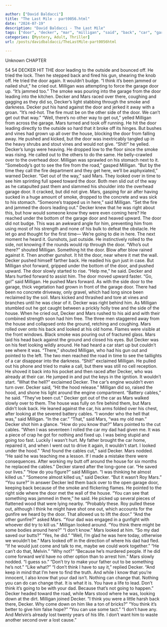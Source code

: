 ```yaml
---

author: ["David Baldacci"]
title: "The Last Mile - part0056.html"
date: "2024-07-19"
description: "David Baldacci - The Last Mile"
tags: ["door", "decker", "mar", "milligan", "said", "back", "car", "garage", "think", "smoke", "house", "looked", "dad", "hit", "fire", "side", "see", "around", "leading", "jammed", "get", "pushed", "would", "got", "know"]
categories: [Mystery, Adult, Thriller]
url: /posts/davidbaldacci/TheLastMile-part0056html

---
```



Unknown
CHAPTER
54
54
DECKER HIT THE door leading to the outside and bounced off. He tried the lock. Then he stepped back and fired his gun, shearing the knob off. He tried the door again. It wouldn’t budge.
“I think it’s been jammed or nailed shut,” he cried out.
Milligan was attempting to force the garage door up. “It’s jammed too.”
The smoke was pouring into the garage from the door leading into the kitchen.
Decker and Mars raced over there, coughing and gagging as they did so, Decker’s light stabbing through the smoke and darkness.
Decker put his hand against the door and jerked it away with a groan. “It’s red-hot. The fire must be on the other side of the door. We can’t get out that way.”
“Well, there’s no other way to get out,” yelled Milligan from across the garage.
Mars turned and took off running. He hit the door leading directly to the outside so hard that it broke off its hinges. But bushes and vines had grown up all over the house, blocking the door from falling away. He pushed and kicked, but the door was inextricably tangled up in the heavy shrubs and stout vines and would not give.
“Shit!” he yelled.
Decker’s lungs were heaving. He dropped low to the floor since the smoke was rising. He called out to the others to do the same. He belly-crawled over to the overhead door. Milligan was sprawled on his stomach next to it.
“Somebody’s got to see the fire from the road,” gasped Milligan.
“But by the time they call the fire department and they get here, we’ll be asphyxiated,” warned Decker.
“Get out of the way,” said Mars.
They looked over in time to see him sprinting full speed toward the door. Both men slid out of the way as he catapulted past them and slammed his shoulder into the overhead garage door. It cracked, but did not give.
Mars, gasping for air after having sucked in a huge amount of smoke, dropped to the concrete and was sick to his stomach.
“Someone’s trapped us in here,” said Milligan. “Set the fire and jammed the doors leading out.”
Decker knew that he was right about this, but how would someone know they were even coming here?
He reached under the bottom of the garage door and heaved upward. The door did not budge. This was an awkward angle for him, preventing him from using most of his strength and none of his bulk to defeat the obstacle.
He let go and thought for the first time—
We’re going to die in here.
The next moment he heard it.
Gunshots, just outside. He instinctively rolled to the side, not knowing if the rounds would rip through the door.
“Who’s out there?” shouted Milligan.
Something hit the door. Blow after blow rained against it. Then another gunshot. It hit the door, near where it met the wall. Decker pushed himself farther back. He readied his gun just in case.
But Milligan shot forward, gripped under the bottom of the door, and pushed upward.
The door slowly started to rise.
“Help me,” he said.
Decker and Mars hurtled forward to assist him.
The door moved upward faster.
“Go, go!” said Milligan.
He pushed Mars forward.
As with the side door to the garage, thick vegetation had grown in front of the garage door. There had been no concrete driveway, only gravel, which had long since been reclaimed by the soil.
Mars kicked and thrashed and tore at vines and branches until he was clear of it. Decker was right behind him.
As Milligan stumbled out he got caught between a prickly holly tree and the side of the house. When he cried out, Decker and Mars rushed to his aid and with their combined strength soon had him free. The three men staggered away from the house and collapsed onto the ground, retching and coughing.
Mars rolled over onto his back and looked at his old home. Flames were visible at the front windows. Black smoke was pouring out of fractured glass.
Mars laid his head back against the ground and closed his eyes. But Decker was on his feet looking wildly around. He had heard a car start up but couldn’t see where it was.
“There,” shouted Milligan, who had his gun out and pointed to the left.
The two men reached the road in time to see the taillights of a car disappear into the darkness.
“Shit!” exclaimed Milligan. He pulled out his phone and tried to make a call, but there was still no cell reception. He shoved it back into his pocket and then raced after Decker, who was already at their car. He jumped in and put the keys in the ignition. It wouldn’t start.
“What the hell?” exclaimed Decker.
The car’s engine wouldn’t even turn over.
Decker said, “Hit the hood release.”
Milligan did so, raised the hood, and shone his light around the engine compartment. “Battery cables,” he said. “They’ve been cut.”
Decker got out of the car as Mars walked slowly over to them.
The house was fully on fire behind them, but Mars didn’t look back. He leaned against the car, his arms folded over his chest, after looking at the severed battery cables.
“I wonder who the hell that was,” said Milligan. “In the car.”
“That,” said Mars, “was my old man.”
Decker shot him a glance. “How do you know that?”
Mars pointed to the cut cables. “When I was seventeen I rolled the car my dad had given me. It was a piece of crap he got for nothing and fixed up. I was being stupid and going too fast. Luckily I wasn’t hurt. My father brought the car home, repaired it, and when I went out to drive it again, it wouldn’t start. I looked under the hood.”
“And found the cables cut,” said Decker.
Mars nodded. “He said he was teaching me a lesson. If I made a mistake there were consequences. After working my butt off around the house for six months he replaced the cables.”
Decker stared after the long-gone car. “He saved our lives.”
“How do you figure?” said Milligan. “I was thinking he almost killed us.”
“Someone almost killed us,” said Decker. “But it wasn’t Roy Mars.”
“You sure?”
In answer Decker led them back over to the open garage door, keeping back because of the smoke and flickering flames. He pointed to the right side where the door met the wall of the house.
“You can see that something was jammed in there,” he said. He picked up several pieces of flattened wood that were lying nearby. “Probably these. Roy pulled these out, although I think he might have shot one out, which accounts for the gunfire we heard by the door. That allowed us to lift the door.”
“And the other gunfire?” asked Mars.
“Your dad was engaged in a gunfight with whoever did try to kill us.”
Milligan looked around. “You think there might be some bodies around here?”
“I don’t know.”
Mars looked at him. “So my dad saved our butts?”
“Yes, he did.”
“Well, I’m glad he was here today, otherwise we wouldn’t be.”
Mars looked off in the direction of where his dad had fled. “If he would just come and talk to me, maybe we could work together.”
“He can’t do that, Melvin.”
“Why not?”
“Because he’s murdered people. If he did come forward we’d have no other option than to arrest him.”
Mars slowly nodded. “I guess so.”
“Don’t try to make your father out to be something he’s not.”
“Like what?”
“I don’t think I have to say it,” replied Decker. “And keep in mind that I’m here to find the truth. And while I know that you’re innocent, I also know that your dad isn’t. Nothing can change that. Nothing you can do can change that. It is what it is. You have a life to lead. Don’t think it’s going to be with your dad. Because that’s not going to happen.”
Decker headed toward the road, while Mars stood where he was, looking down at the dirt.
Milligan joined Decker. “I think you were a little harsh back there, Decker. Why come down on him like a ton of bricks?”
“You think it’s better to give him false hope?”
“You can use some tact.”
“I don’t have any. And Melvin’s already lost twenty years of his life. I don’t want him to waste another second over a lost cause.”
